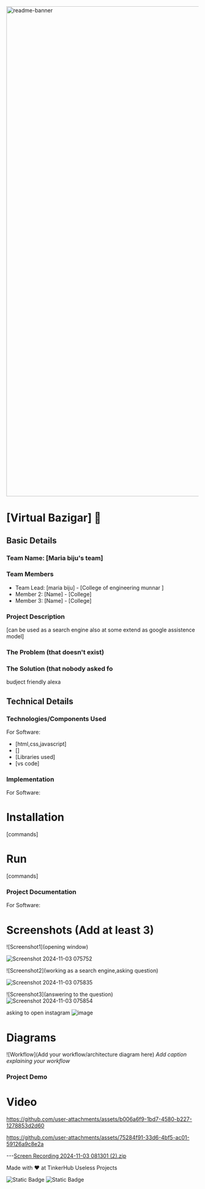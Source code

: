 <img width="1280" alt="readme-banner" src="https://github.com/user-attachments/assets/35332e92-44cb-425b-9dff-27bcf1023c6c">

# [Virtual Bazigar] 🎯


## Basic Details
### Team Name: [Maria biju's team]


### Team Members
- Team Lead: [maria biju] - [College of engineering munnar ]
- Member 2: [Name] - [College]
- Member 3: [Name] - [College]

### Project Description
[can be used as a search engine also at some extend as google assistence model]

### The Problem (that doesn't exist)


### The Solution (that nobody asked fo
budject friendly alexa
## Technical Details
### Technologies/Components Used
For Software:
- [html,css,javascript]
- []
- [Libraries used]
- [vs code]



### Implementation
For Software:
# Installation
[commands]

# Run
[commands]

### Project Documentation
For Software:

# Screenshots (Add at least 3)
![Screenshot1](opening window)

![Screenshot 2024-11-03 075752](https://github.com/user-attachments/assets/aa009ce4-fea4-4da7-ba03-a7969d788f3a)


![Screenshot2](working as a search engine,asking question)

![Screenshot 2024-11-03 075835](https://github.com/user-attachments/assets/0ee2c690-926d-41c1-8493-d0e6c4dfd707)

![Screenshot3](answering to the question)
![Screenshot 2024-11-03 075854](https://github.com/user-attachments/assets/cdb35353-6108-4954-8341-75b79a3710aa)

asking to open instagram
![image](https://github.com/user-attachments/assets/a5ee81d7-bc45-4221-85f9-f672d6f8b302)



# Diagrams
![Workflow](Add your workflow/architecture diagram here)
*Add caption explaining your workflow*



### Project Demo
# Video

https://github.com/user-attachments/assets/b006a6f9-1bd7-4580-b227-1278853d2d60

https://github.com/user-attachments/assets/75284f91-33d6-4bf5-ac01-59126a9c8e2a

---[Screen Recording 2024-11-03 081301 (2).zip](https://github.com/user-attachments/files/17789312/Screen.Recording.2024-11-03.081301.2.zip)

Made with ❤️ at TinkerHub Useless Projects 

![Static Badge](https://img.shields.io/badge/TinkerHub-24?color=%23000000&link=https%3A%2F%2Fwww.tinkerhub.org%2F)
![Static Badge](https://img.shields.io/badge/UselessProject--24-24?link=https%3A%2F%2Fwww.tinkerhub.org%2Fevents%2FQ2Q1TQKX6Q%2FUseless%2520Projects)



